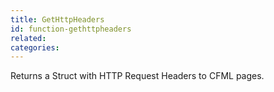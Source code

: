 ```yaml
---
title: GetHttpHeaders
id: function-gethttpheaders
related:
categories:
---
```


Returns a Struct with HTTP Request Headers to CFML pages.